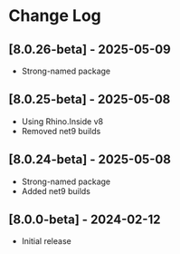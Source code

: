 # Change Log

## [8.0.26-beta] - 2025-05-09
- Strong-named package

## [8.0.25-beta] - 2025-05-08
- Using Rhino.Inside v8
- Removed net9 builds

## [8.0.24-beta] - 2025-05-08
- Strong-named package
- Added net9 builds

## [8.0.0-beta] - 2024-02-12
- Initial release
